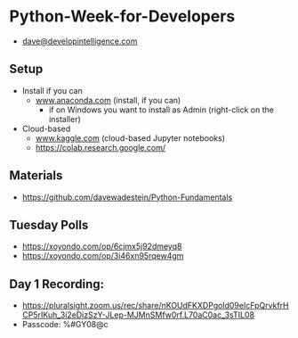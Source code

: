 # Python-Week-for-Developers
* dave@developintelligence.com

## Setup
* Install if you can
  * www.anaconda.com (install, if you can)
     * if on Windows you want to install as Admin (right-click on the installer)
* Cloud-based
  * www.kaggle.com (cloud-based Jupyter notebooks)
  * https://colab.research.google.com/

## Materials
* https://github.com/davewadestein/Python-Fundamentals

## Tuesday Polls
* https://xoyondo.com/op/6cjmx5j92dmeyq8
* https://xoyondo.com/op/3i46xn95rqew4gm
 
## Day 1 Recording:
* https://pluralsight.zoom.us/rec/share/nKOUdFKXDPgold09eIcFpQrvkfrHCP5rIKuh_3i2eDizSzY-JLep-MJMnSMfw0rf.L70aC0ac_3sTIL08 
* Passcode: %#GY08@c
